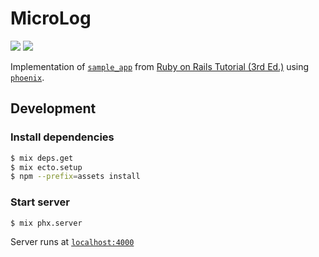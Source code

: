 # MicroLog

![](https://github.com/gowda/microlog.elixir/workflows/credo/badge.svg)
![](https://github.com/gowda/microlog.elixir/workflows/test/badge.svg)

Implementation of [`sample_app`](https://github.com/mhartl/sample_app_3rd_edition) from [Ruby on Rails Tutorial (3rd Ed.)](https://3rd-edition.railstutorial.org/book) using [`phoenix`](https://www.phoenixframework.org/).

## Development
### Install dependencies
```bash
$ mix deps.get
$ mix ecto.setup
$ npm --prefix=assets install
```

### Start server
```bash
$ mix phx.server
```

Server runs at [`localhost:4000`](http://localhost:4000)
